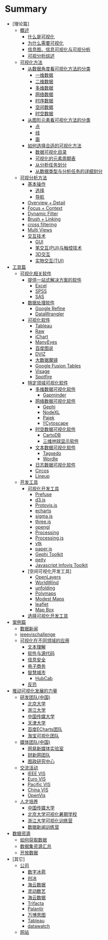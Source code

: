 ﻿# Summary

* [理论篇]
	* [概述](intro/readme.md)
		* [什么是可视化](intro/whatis/whatis.md)
		* [为什么需要可视化](intro/whyvis/whyvis.md)
		* [信息图、信息可视化与可视分析]()
		* [可视分析综述]()
	* [可视化方法](visualmethod/readme.md)
		* [从数据角度看可视化方法的分类]()
			* [一维数据]()
			* [二维数据]()
			* [多维数据]()
			* [网络数据]()
			* [时序数据](visualmethod/timeseries/ts.md)
			* [空间数据]()
			* [时空数据]()
		* [从图形元素看可视化方法的分类]()
			* [点]()
			* [线]()
			* [面]()
		* [如何选择合适的可视化方法]()
			* [数据可视化目录]()
			* [可视化的元素周期表]()
			* [从分析任务划分](visualmethod/howtochoose1.md)
			* [从数据类型与分析任务的详细划分]()
	* [可视分析方法](hci/readme.md)
		* [基本操作]()
			* [选择]()
			* [导航]()
		* [Overview + Detail]()
		* [Focus + Context]()
		* [Dynamic Filter]()
		* [Brush + Linking]()
		* [cross filtering]()
		* [Multi Views]()
		* [交互技术]()
			* [GUI]()
			* [笔交互(PUI)与触控技术]()
			* [3D交互]()
			* [实物交互(TUI)]()
* [工具篇]()
	* [可视化相关软件]()
		* [提供一站式解决方案的软件]()
			* [Excel]()
			* [SPSS]()
			* [SAS]()
		* [数据处理软件]()
			* [Google Refine]()
			* [DataWrangler]()
		* [可视化软件](generaltools/readme.md)
			* [Tableau]()
			* [Raw](tools/raw/raw.md)
			* [iChart](tools/ichart/ichart.md)
			* [ManyEyes](tools/manyeyes/manyeyes.md)
			* [百度图说]()
			* [DVIZ]()
			* [大数据魔镜]()
			* [Google Fusion Tables]()
			* [Visage](http://visage.co/)
			* [Spotfire](http://spotfire.tibco.com/)
		* [特定领域可视化软件](tools/readme.md)
			* [多维数据可视化软件]()
				* [Gapminder]()
			* [网络数据可视化软件]()
				* [Gephi](tools/gephi/gephi.md)
				* [NodeXL]()
				* [Pajek]()
				* [!!Cytoscape]()
			* [时空数据可视化软件]()
				* [CartoDB](tools/cartodb/cartodb.md)
				* [三维地球显示软件]()
			* [文本数据可视化软件]()
				* [Tagxedo](tools/tagxed/tagxedo.md)
				* [Wordle]()
			* [日志数据可视化软件](tools/code_swarm/code_swarm.md)
			* [Circos](tools/circos/circos.md)
			* [Lineup](tools/lineup/lineup.md)
	* [开发工具](toolkits/readme.md)
		* [可视化开发工具]()
			* [Prefuse](toolkits/prefuse/prefuse.md)
			* [d3.js]()
			* [Protovis.js]()
			* [echarts]()  
			* [sigma.js]()
			* [three.js]()
			* [opengl]()
			* [Processing]()
			* [Processing.js](http://processingjs.org/)
			* [vtk]()
			* [paper.js](https://github.com/paperjs/paper.js)
			* [Gephi Toolkit]()
			* [peity](https://github.com/benpickles/peity)
			* [Javascript Infovis Toolkit](http://philogb.github.io/jit/demos.html)
		* [空间可视化开发工具]
			* [OpenLayers]()
			* [WorldWind](toolkits/worldwind/worldwind.md)
			* [unfolding](https://github.com/tillnagel/unfolding)
			* [Polymaps](https://github.com/simplegeo/polymaps)
			* [Modest Maps](https://github.com/stamen/modestmaps-js)
			* [leaflet](http://leafletjs.com/)
			* [Map Box]()
		* [选择可视化开发工具](http://selection.datavisualization.ch/)
* [案例篇]()
	* [数据新闻]()
	* [ieeevischallenge]()
	* [可视化在不同领域的应用]()
		* [文本理解]()
		* [软件与源代码]()
		* [信息安全]()
		* [电子商务]()
		* [智慧城市]()
			* [HubCab](cases/hubcab/hubcab.md)
		* [反恐]()
* [推动可视化发展的力量]()
	* [研发团队(中国)](lab/readme.md)
		* [北京大学]()
		* [浙江大学]()
		* [中国传媒大学]()
		* [天津大学]()
		* [百度ECharts团队]()
		* [淘宝可视化团队]()
	* [媒体团队(中国)]()
		* [网易新媒体实验室]()
		* [财新网团队]()
		* [图政研究中心]()
	* [交流活动]()
		* [IEEE VIS](events/ieeevis.md)
		* [Euro VIS]()
		* [Pacific VIS]()
		* [China VIS]()
		* [OpenVis]()
	* [人才培养]()
		* [中国传媒大学]()
		* [北京大学可视化暑期学校]()
		* [浙江大学可视化训练营]()
		* [数据新闻训练营]()
* [数据资源](dataset/readme.md)
	* [如何获取数据]()
	* [数据集资源汇总]()
	* [开放数据]()
* [其它]
	* [公司](companies/readme.md)
		* [数字冰雹](companies/digihail/digihail.md)
		* [创冰](companies/champdas/champdas.md)
		* [海云数据]()
		* [灵动数艺](http://www.bjdataart.com/contanct.php)
		* [海云数据]()
		* [Trifacta]()
		* [Palantir](https://www.palantir.com)
		* [万博思图]()
		* [Tableau]()
		* [datawatch]()
	* [网站]()
